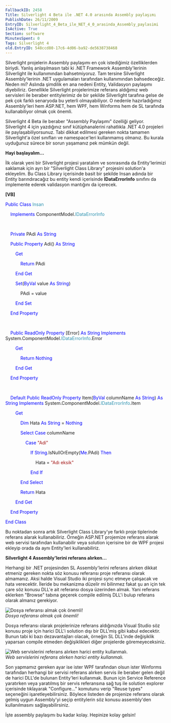 ```yaml
---
FallbackID: 2458
Title: Silverlight 4 Beta ile .NET 4.0 arasında Assembly paylaşımı
PublishDate: 26/11/2009
EntryID: Silverlight_4_Beta_ile_NET_4_0_arasinda_Assembly_paylasimi
IsActive: True
Section: software
MinutesSpent: 0
Tags: Silverlight 4
old.EntryID: 548ccd80-17c6-4d06-ba92-de5638738468
---
```

Silverlight projelerin Assembly paylaşımı en çok istediğimiz
özelliklerden biriydi. Yanlış anlaşılmasın tabi ki .NET Framework
Assembly'lerinin Silverlight ile kullanımından bahsetmiyoruz. Tam
tersine Silverlight Assembly'lerinin .NET uygulamaları tarafından
kullanımından bahsedeceğiz. Neden mi? Aslında şimdilik en ana nedeni
Entity, Validasyon paylaşımı diyebiliriz. Genellikle Silverlight
projelerimize referans aldığımız web servisleri ile beraber
entitylerimiz de bir şekilde Silverlight tarafına gelse de pek çok
farklı senaryoda bu yeterli olmayabiliyor. O nedenle hazırladığımız
Assembly'leri hem ASP.NET, hem WPF, hem Winforms hem de SL tarafında
kullanabiliyor olmak çok önemli.

Silverlight 4 Beta ile beraber "Assembly Paylaşımı" özelliği geliyor.
Silverlight 4 için yazdığınız sınıf kütüphanalerini rahatlıkla .NET 4.0
projeleri ile paylaşabiliyorsunuz. Tabi dikkat edilmesi gereken nokta
tamamen Silverlight'a özel sınıfları ve namespace'leri kullanmamış
olmanız. Bu kurala uyduğunuz sürece bir sorun yaşamanız pek mümkün
değil.

**Hayi başlayalım...**

İlk olarak yeni bir Silverlight projesi yaratalım ve sonrasında da
Entity'lerimizi saklamak için ayrı bir "Silverlight Class Library"
projesini solution'a ekleyelim. Bu Class Library içerisinde basit bir
şekilde Insan adında bir Entity barındıracağız bu entity kendi
içerisinde **IDataErrorInfo** sınıfını da implemente ederek validasyon
mantığını da içerecek.

**[VB]**

<span style="color: blue;">Public</span> <span
style="color: blue;">Class</span> <span
style="color: #2b91af;">Insan</span>

    <span style="color: blue;">Implements</span> ComponentModel.<span
style="color: #2b91af;">IDataErrorInfo</span>

 

    <span style="color: blue;">Private</span> PAdi <span
style="color: blue;">As</span> <span style="color: blue;">String</span>

    <span style="color: blue;">Public</span> <span
style="color: blue;">Property</span> Adi() <span
style="color: blue;">As</span> <span style="color: blue;">String</span>

        <span style="color: blue;">Get</span>

            <span style="color: blue;">Return</span> PAdi

        <span style="color: blue;">End</span> <span
style="color: blue;">Get</span>

        <span style="color: blue;">Set</span>(<span
style="color: blue;">ByVal</span> value <span
style="color: blue;">As</span> <span style="color: blue;">String</span>)

            PAdi = value

        <span style="color: blue;">End</span> <span
style="color: blue;">Set</span>

    <span style="color: blue;">End</span> <span
style="color: blue;">Property</span>

 

    <span style="color: blue;">Public</span> <span
style="color: blue;">ReadOnly</span> <span
style="color: blue;">Property</span> [Error] <span
style="color: blue;">As</span> <span style="color: blue;">String</span>
<span style="color: blue;">Implements</span> System.ComponentModel.<span
style="color: #2b91af;">IDataErrorInfo</span>.Error

        <span style="color: blue;">Get</span>

            <span style="color: blue;">Return</span> <span
style="color: blue;">Nothing</span>

        <span style="color: blue;">End</span> <span
style="color: blue;">Get</span>

    <span style="color: blue;">End</span> <span
style="color: blue;">Property</span>

 

    <span style="color: blue;">Default</span> <span
style="color: blue;">Public</span> <span
style="color: blue;">ReadOnly</span> <span
style="color: blue;">Property</span> Item(<span
style="color: blue;">ByVal</span> columnName <span
style="color: blue;">As</span> <span style="color: blue;">String</span>)
<span style="color: blue;">As</span> <span
style="color: blue;">String</span> <span
style="color: blue;">Implements</span> System.ComponentModel.<span
style="color: #2b91af;">IDataErrorInfo</span>.Item

        <span style="color: blue;">Get</span>

            <span style="color: blue;">Dim</span> Hata <span
style="color: blue;">As</span> <span style="color: blue;">String</span>
= <span style="color: blue;">Nothing</span>

            <span style="color: blue;">Select</span> <span
style="color: blue;">Case</span> columnName

                <span style="color: blue;">Case</span> <span
style="color: #a31515;">"Adi"</span>

                    <span style="color: blue;">If</span> <span
style="color: blue;">String</span>.IsNullOrEmpty(<span
style="color: blue;">Me</span>.PAdi) <span
style="color: blue;">Then</span>

                        Hata = <span style="color: #a31515;">"Adı
eksik"</span>

                    <span style="color: blue;">End</span> <span
style="color: blue;">If</span>

            <span style="color: blue;">End</span> <span
style="color: blue;">Select</span>

            <span style="color: blue;">Return</span> Hata

        <span style="color: blue;">End</span> <span
style="color: blue;">Get</span>

    <span style="color: blue;">End</span> <span
style="color: blue;">Property</span>

<span style="color: blue;">End</span> <span
style="color: blue;">Class</span>

Bu noktadan sonra artık Silverlight Class Library'ye farklı proje
tiplerinde referans alarak kullanabiliriz. Örneğin ASP.NET projemize
referans alarak web servisi tarafından kullanabilir veya solution
içerisine bir de WPF projesi ekleyip orada da aynı Entity'leri
kullanabiliriz.

**Silverlight 4 Assembly'lerini referans alırken...**

Herhangi bir .NET projesinden SL Assembly'lerini referans alırken dikkat
etmeniz gereken nokta söz konusu referansı proje referansı olarak
almamanız. Aksi halde Visual Studio iki projesi sync etmeye çalışacak ve
hata verecektir. İleride bu mekanizma düzelir mi bilinmez fakat şu an
için tek çare söz konusu DLL'e ait referansı dosya üzerinden almak. Yani
referans eklerken "Browse" tabına geçerek compile edilmiş DLL'i bulup
referans olarak almanız gerekiyor.

![Dosya referansı almak çok
önemli!](media/Silverlight_4_Beta_ile_NET_4_0_arasinda_Assembly_paylasimi/25112009_1.png)\
*Dosya referansı almak çok önemli!*

Dosya referansı olarak projelerinize referans aldığınızda Visual Studio
söz konusu proje için harici DLL'i solution dışı bir DLL'miş gibi kabul
edecektir. Bunun tabi ki bazı dezavantajları olacak, örneğin SL DLL'inde
değişiklik yaparsan compile etmeden değişiklikleri diğer projelerde
göremeyeceksiniz.

![Web servislerini referans alırken harici entity
kullanmalı.](media/Silverlight_4_Beta_ile_NET_4_0_arasinda_Assembly_paylasimi/25112009_2.png)\
*Web servislerini referans alırken harici entity kullanmalı.*

Son yapmamız gereken ayar ise ister WPF tarafından olsun ister Winforms
tarafından herhangi bir servisi referans alırken servis ile beraber
gelen değil de harici DLL'de bulunan Entity'leri kullanmak. Bunun için
Service Reference yaratırken veya yaratılmış bir servis referansına sağ
tuş ile solution explorer içerisinde tıklayarak "Configure..." komutunu
verip "Reuse types" seçeneğini işaretleyebilirsiniz. Böylece listeden de
projenize referans olarak gelmiş uygun Assembly'yi seçip entitylerin söz
konusu assembly'den kullanılmasını sağlayabilirsiniz.

İşte assembly paylaşımı bu kadar kolay. Hepinize kolay gelsin!


